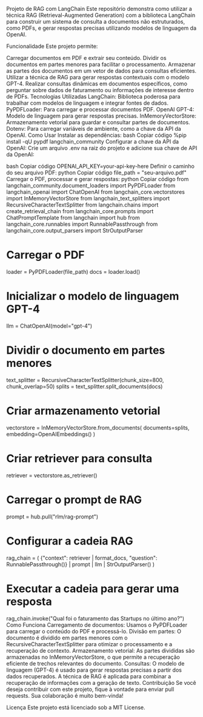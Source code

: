 Projeto de RAG com LangChain
Este repositório demonstra como utilizar a técnica RAG (Retrieval-Augmented Generation) com a biblioteca LangChain para construir um sistema de consulta a documentos não estruturados, como PDFs, e gerar respostas precisas utilizando modelos de linguagem da OpenAI.

Funcionalidade
Este projeto permite:

Carregar documentos em PDF e extrair seu conteúdo.
Dividir os documentos em partes menores para facilitar o processamento.
Armazenar as partes dos documentos em um vetor de dados para consultas eficientes.
Utilizar a técnica de RAG para gerar respostas contextuais com o modelo GPT-4.
Realizar consultas dinâmicas em documentos específicos, como perguntar sobre dados de faturamento ou informações de interesse dentro de PDFs.
Tecnologias Utilizadas
LangChain: Biblioteca poderosa para trabalhar com modelos de linguagem e integrar fontes de dados.
PyPDFLoader: Para carregar e processar documentos PDF.
OpenAI GPT-4: Modelo de linguagem para gerar respostas precisas.
InMemoryVectorStore: Armazenamento vetorial para guardar e consultar partes de documentos.
Dotenv: Para carregar variáveis de ambiente, como a chave da API da OpenAI.
Como Usar
Instalar as dependências:
bash
Copiar código
%pip install -qU pypdf langchain_community
Configurar a chave da API da OpenAI:
Crie um arquivo .env na raiz do projeto e adicione sua chave de API da OpenAI:

bash
Copiar código
OPENAI_API_KEY=your-api-key-here
Definir o caminho do seu arquivo PDF:
python
Copiar código
file_path = "seu-arquivo.pdf"
Carregar o PDF, processar e gerar respostas:
python
Copiar código
from langchain_community.document_loaders import PyPDFLoader
from langchain_openai import ChatOpenAI
from langchain_core.vectorstores import InMemoryVectorStore
from langchain_text_splitters import RecursiveCharacterTextSplitter
from langchain.chains import create_retrieval_chain
from langchain_core.prompts import ChatPromptTemplate
from langchain import hub
from langchain_core.runnables import RunnablePassthrough
from langchain_core.output_parsers import StrOutputParser

# Carregar o PDF
loader = PyPDFLoader(file_path)
docs = loader.load()

# Inicializar o modelo de linguagem GPT-4
llm = ChatOpenAI(model="gpt-4")

# Dividir o documento em partes menores
text_splitter = RecursiveCharacterTextSplitter(chunk_size=800, chunk_overlap=50)
splits = text_splitter.split_documents(docs)

# Criar armazenamento vetorial
vectorstore = InMemoryVectorStore.from_documents(
    documents=splits, embedding=OpenAIEmbeddings()
)

# Criar retriever para consulta
retriever = vectorstore.as_retriever()

# Carregar o prompt de RAG
prompt = hub.pull("rlm/rag-prompt")

# Configurar a cadeia RAG
rag_chain = (
    {"context": retriever | format_docs, "question": RunnablePassthrough()}
    | prompt
    | llm
    | StrOutputParser()
)

# Executar a cadeia para gerar uma resposta
rag_chain.invoke("Qual foi o faturamento das Startups no último ano?")
Como Funciona
Carregamento de documentos: Usamos o PyPDFLoader para carregar o conteúdo do PDF e processá-lo.
Divisão em partes: O documento é dividido em partes menores com o RecursiveCharacterTextSplitter para otimizar o processamento e a recuperação de contexto.
Armazenamento vetorial: As partes divididas são armazenadas no InMemoryVectorStore, o que permite a recuperação eficiente de trechos relevantes do documento.
Consultas: O modelo de linguagem (GPT-4) é usado para gerar respostas precisas a partir dos dados recuperados. A técnica de RAG é aplicada para combinar a recuperação de informações com a geração de texto.
Contribuição
Se você deseja contribuir com este projeto, fique à vontade para enviar pull requests. Sua colaboração é muito bem-vinda!

Licença
Este projeto está licenciado sob a MIT License.
